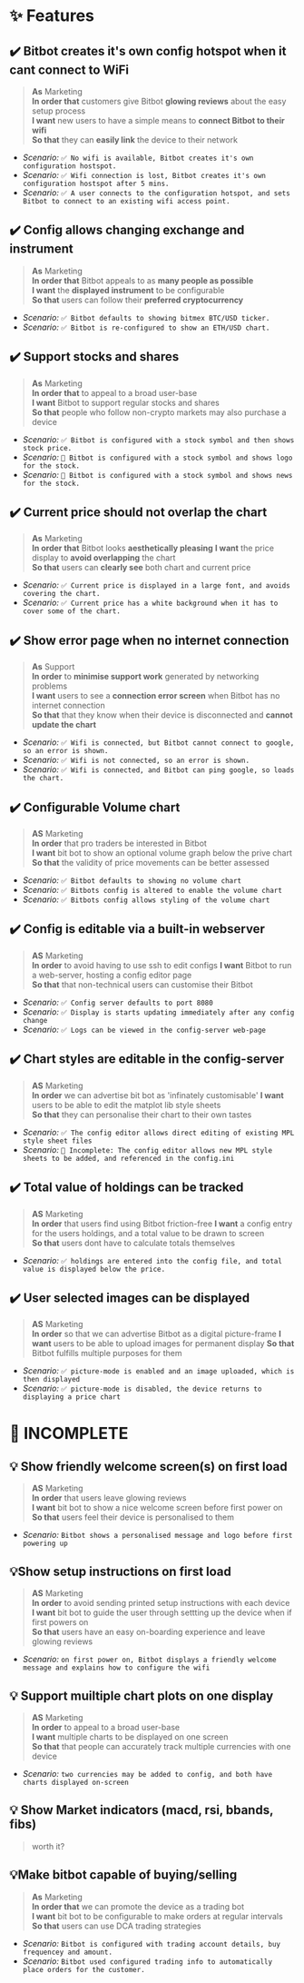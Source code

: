 # ✨ Features

## ✔️ Bitbot creates it's own config hotspot when it cant connect to WiFi
>**As** Marketing  
**In order that** customers give Bitbot **glowing reviews** about the easy setup process  
>**I want** new users to have a simple means to **connect Bitbot to their wifi**  
**So that** they can **easily link** the device to their network  
 - *Scenario:* `✅ No wifi is available, Bitbot creates it's own configuration hostspot.`  
 - *Scenario:* `✅ Wifi connection is lost, Bitbot creates it's own configuration hostspot after 5 mins.`
 - *Scenario:* `✅ A user connects to the configuration hotspot, and sets Bitbot to connect to an existing wifi access point.`

## ✔️ Config allows changing exchange and instrument
>**As** Marketing  
**In order that** Bitbot appeals to as **many people as possible**  
**I want** the **displayed instrument** to be configurable  
**So that** users can follow their **preferred cryptocurrency**
 - *Scenario:* `✅ Bitbot defaults to showing bitmex BTC/USD ticker.`
 - *Scenario:* `✅ Bitbot is re-configured to show an ETH/USD chart.`

## ✔️ Support stocks and shares 
>**As** Marketing  
**In order that** to appeal to a broad user-base   
**I want** Bitbot to support regular stocks and shares  
**So that** people who follow non-crypto markets may also purchase a device  
 - *Scenario:* `✅ Bitbot is configured with a stock symbol and then shows stock price.`
 - *Scenario:* `🚧 Bitbot is configured with a stock symbol and shows logo for the stock.`
 - *Scenario:* `🚧 Bitbot is configured with a stock symbol and shows news for the stock.`

## ✔️ Current price should not overlap the chart
>**As** Marketing  
**In order that** Bitbot looks **aesthetically pleasing** 
**I want** the price display to **avoid overlapping** the chart  
**So that** users can **clearly see** both chart and current price
 - *Scenario:* `✅ Current price is displayed in a large font, and avoids covering the chart.`
 - *Scenario:* `✅ Current price has a white background when it has to cover some of the chart.`

## ✔️ Show error page when no internet connection
>**As** Support  
**In order** to **minimise support work** generated by networking problems  
**I want** users to see a **connection error screen** when Bitbot has no internet connection  
**So that** that they know when their device is disconnected and **cannot update the chart**  
 - *Scenario:* `✅ Wifi is connected, but Bitbot cannot connect to google, so an error is shown.`
 - *Scenario:* `✅ Wifi is not connected, so an error is shown.`
 - *Scenario:* `✅ Wifi is connected, and Bitbot can ping google, so loads the chart.`

## ✔️ Configurable Volume chart
>**AS** Marketing  
**In order** that pro traders be interested in Bitbot  
**I want** bit bot to show an optional volume graph below the prive chart  
**So that**  the validity of price movements can be better assessed
 - *Scenario:* `✅ Bitbot defaults to showing no volume chart`
 - *Scenario:* `✅ Bitbots config is altered to enable the volume chart`
 - *Scenario:* `✅ Bitbots config allows styling of the volume chart`

## ✔️ Config is editable via a built-in webserver
>**AS** Marketing  
**In order** to avoid having to use ssh to edit configs
**I want** Bitbot to run a web-server, hosting a config editor page  
**So that** that non-technical users can customise their Bitbot
 - *Scenario:* `✅ Config server defaults to port 8080`
 - *Scenario:* `✅ Display is starts updating immediately after any config change`
 - *Scenario:* `✅ Logs can be viewed in the config-server web-page`

## ✔️ Chart styles are editable in the config-server
>**AS** Marketing  
**In order** we can advertise bit bot as 'infinately customisable' 
**I want** users to be able to edit the matplot lib style sheets  
**So that** they can personalise their chart to their own tastes
 - *Scenario:* `✅ The config editor allows direct editing of existing MPL style sheet files`
 - *Scenario:* `🚧 Incomplete: The config editor allows new MPL style sheets to be added, and referenced in the config.ini`

## ✔️ Total value of holdings can be tracked   
>**AS** Marketing  
**In order** that users find using Bitbot friction-free
**I want** a config entry for the users holdings, and a total value to be drawn to screen  
**So that** users dont have to calculate totals themselves
 - *Scenario:* `✅ holdings are entered into the config file, and total value is displayed below the price.`
 
## ✔️ User selected images can be displayed 
>**AS** Marketing  
**In order** so that we can advertise Bitbot as a digital picture-frame
**I want** users to be able to upload images for permanent display
**So that** Bitbot fulfills multiple purposes for them 
 - *Scenario:* `✅ picture-mode is enabled and an image uploaded, which is then displayed`
 - *Scenario:* `✅ picture-mode is disabled, the device returns to displaying a price chart`

# 🚧 INCOMPLETE

## 💡 Show friendly welcome screen(s) on first load
>**AS** Marketing  
**In order** that users leave glowing reviews  
**I want** bit bot to show a nice welcome screen before first power on  
**So that** users feel their device is personalised to them  
 - *Scenario:* `Bitbot shows a personalised message and logo before first powering up`
 
## 💡Show setup instructions on first load
>**AS** Marketing  
**In order** to avoid sending printed setup instructions with each device  
**I want** bit bot to guide the user through settting up the device when if first powers on  
**So that** users have an easy on-boarding experience and leave glowing reviews  
 - *Scenario:* `on first power on, Bitbot displays a friendly welcome message and explains how to configure the wifi`

## 💡 Support muiltiple chart plots on one display
>**AS** Marketing  
**In order** to appeal to a broad user-base  
**I want** multiple charts to be displayed on one screen  
**So that** that people can accurately track multiple currencies with one device
 - *Scenario:* `two currencies may be added to config, and both have charts displayed on-screen`

## 💡 Show Market indicators (macd, rsi, bbands, fibs)
> worth it?

## 💡Make bitbot capable of buying/selling 
>**As** Marketing  
**In order that** we can promote the device as a trading bot  
**I want** bit bot to be configurable to make orders at regular intervals  
**So that** users can use DCA trading strategies  
 - *Scenario:* `Bitbot is configured with trading account details, buy frequencey and amount.`
 - *Scenario:* `Bitbot used configured trading info to automatically place orders for the customer.`
